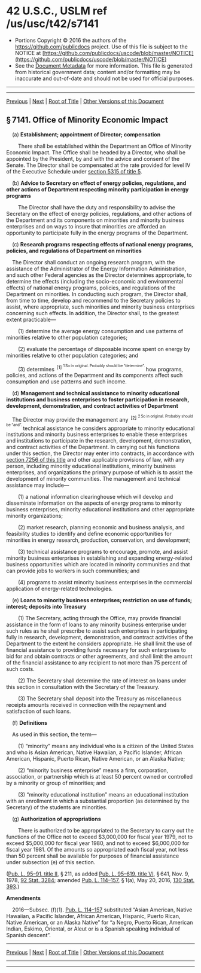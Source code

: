 ---
---

# 42 U.S.C., USLM ref /us/usc/t42/s7141

* Portions Copyright © 2016 the authors of the https://github.com/publicdocs project.
  Use of this file is subject to the NOTICE at [https://github.com/publicdocs/uscode/blob/master/NOTICE](https://github.com/publicdocs/uscode/blob/master/NOTICE)
* See the [Document Metadata](././../../../../..//README.md) for more information.
  This file is generated from historical government data; content and/or formatting may be inaccurate and out-of-date and should not be used for official purposes.

----------
----------

[Previous](./../../../../..//us/usc/t42/ch84/schII/m__us_usc_t42_s7140.md) | [Next](./../../../../..//us/usc/t42/ch84/schII/m__us_usc_t42_s7142.md) | [Root of Title](./../../../../../) | [Other Versions of this Document](https://publicdocs.github.io/go/links?ns=uslm&ref=%2Fus%2Fusc%2Ft42%2Fs7141)

## § 7141. Office of Minority Economic Impact

    (a) __Establishment; appointment of Director; compensation__ 

        There shall be established within the Department an Office of Minority Economic Impact. The Office shall be headed by a Director, who shall be appointed by the President, by and with the advice and consent of the Senate. The Director shall be compensated at the rate provided for level IV of the Executive Schedule under [section 5315 of title 5][/us/usc/t5/s5315].

    (b) __Advice to Secretary on effect of energy policies, regulations, and other actions of Department respecting minority participation in energy programs__ 

        The Director shall have the duty and responsibility to advise the Secretary on the effect of energy policies, regulations, and other actions of the Department and its components on minorities and minority business enterprises and on ways to insure that minorities are afforded an opportunity to participate fully in the energy programs of the Department.

    (c) __Research programs respecting effects of national energy programs, policies, and regulations of Department on minorities__ 

    The Director shall conduct an ongoing research program, with the assistance of the Administrator of the Energy Information Administration, and such other Federal agencies as the Director determines appropriate, to determine the effects (including the socio-economic and environmental effects) of national energy programs, policies, and regulations of the Department on minorities. In conducting such program, the Director shall, from time to time, develop and recommend to the Secretary policies to assist, where appropriate, such minorities and minority business enterprises concerning such effects. In addition, the Director shall, to the greatest extent practicable—

        (1) determine the average energy consumption and use patterns of minorities relative to other population categories;

        (2) evaluate the percentage of disposable income spent on energy by minorities relative to other population categories; and

        (3) determines  <sup>\[1\]</sup>  <sup><sup> 1 So in original. Probably should be “determine”. </sup></sup>  how programs, policies, and actions of the Department and its components affect such consumption and use patterns and such income.

    (d) __Management and technical assistance to minority educational institutions and business enterprises to foster participation in research, development, demonstration, and contract activities of Department__ 

    The Director may provide the management any  <sup>\[2\]</sup>  <sup><sup> 2 So in original. Probably should be “and”. </sup></sup>  technical assistance he considers appropriate to minority educational institutions and minority business enterprises to enable these enterprises and institutions to participate in the research, development, demonstration, and contract activities of the Department. In carrying out his functions under this section, the Director may enter into contracts, in accordance with [section 7256 of this title][/us/usc/t42/s7256] and other applicable provisions of law, with any person, including minority educational institutions, minority business enterprises, and organizations the primary purpose of which is to assist the development of minority communities. The management and technical assistance may include—

        (1) a national information clearinghouse which will develop and disseminate information on the aspects of energy programs to minority business enterprises, minority educational institutions and other appropriate minority organizations;

        (2) market research, planning economic and business analysis, and feasibility studies to identify and define economic opportunities for minorities in energy research, production, conservation, and development;

        (3) technical assistance programs to encourage, promote, and assist minority business enterprises in establishing and expanding energy-related business opportunities which are located in minority communities and that can provide jobs to workers in such communities; and

        (4) programs to assist minority business enterprises in the commercial application of energy-related technologies.

    (e) __Loans to minority business enterprises; restriction on use of funds; interest; deposits into Treasury__ 

        (1) The Secretary, acting through the Office, may provide financial assistance in the form of loans to any minority business enterprise under such rules as he shall prescribe to assist such enterprises in participating fully in research, development, demonstration, and contract activities of the Department to the extent he considers appropriate. He shall limit the use of financial assistance to providing funds necessary for such enterprises to bid for and obtain contracts or other agreements, and shall limit the amount of the financial assistance to any recipient to not more than 75 percent of such costs.

        (2) The Secretary shall determine the rate of interest on loans under this section in consultation with the Secretary of the Treasury.

        (3) The Secretary shall deposit into the Treasury as miscellaneous receipts amounts received in connection with the repayment and satisfaction of such loans.

    (f) __Definitions__ 

    As used in this section, the term—

        (1) “minority” means any individual who is a citizen of the United States and who is Asian American, Native Hawaiian, a Pacific Islander, African American, Hispanic, Puerto Rican, Native American, or an Alaska Native;

        (2) “minority business enterprise” means a firm, corporation, association, or partnership which is at least 50 percent owned or controlled by a minority or group of minorities; and

        (3) “minority educational institution” means an educational institution with an enrollment in which a substantial proportion (as determined by the Secretary) of the students are minorities.

    (g) __Authorization of appropriations__ 

        There is authorized to be appropriated to the Secretary to carry out the functions of the Office not to exceed $3,000,000 for fiscal year 1979, not to exceed $5,000,000 for fiscal year 1980, and not to exceed $6,000,000 for fiscal year 1981. Of the amounts so appropriated each fiscal year, not less than 50 percent shall be available for purposes of financial assistance under subsection (e) of this section.

([Pub. L. 95–91, title II][/us/pl/95/91/tII], § 211, as added [Pub. L. 95–619, title VI][/us/pl/95/619/tVI], § 641, Nov. 9, 1978, [92 Stat. 3284][/us/stat/92/3284]; amended [Pub. L. 114–157][/us/pl/114/157], § 1(a), May 20, 2016, [130 Stat. 393][/us/stat/130/393].)

 __Amendments__ 

    2016—Subsec. (f)(1). [Pub. L. 114–157][/us/pl/114/157] substituted “Asian American, Native Hawaiian, a Pacific Islander, African American, Hispanic, Puerto Rican, Native American, or an Alaska Native” for “a Negro, Puerto Rican, American Indian, Eskimo, Oriental, or Aleut or is a Spanish speaking individual of Spanish descent”.

----------

[Previous](./../../../../..//us/usc/t42/ch84/schII/m__us_usc_t42_s7140.md) | [Next](./../../../../..//us/usc/t42/ch84/schII/m__us_usc_t42_s7142.md) | [Root of Title](./../../../../../) | [Other Versions of this Document](https://publicdocs.github.io/go/links?ns=uslm&ref=%2Fus%2Fusc%2Ft42%2Fs7141)

----------
----------

[/us/usc/t5/s5315]: https://publicdocs.github.io/go/links?ns=uslm&ref=%2Fus%2Fusc%2Ft5%2Fs5315
[/us/usc/t42/s7256]: https://publicdocs.github.io/go/links?ns=uslm&ref=%2Fus%2Fusc%2Ft42%2Fs7256
[/us/pl/95/91/tII]: https://publicdocs.github.io/go/links?ns=uslm&ref=%2Fus%2Fpl%2F95%2F91%2FtII
[/us/pl/95/619/tVI]: https://publicdocs.github.io/go/links?ns=uslm&ref=%2Fus%2Fpl%2F95%2F619%2FtVI
[/us/stat/92/3284]: https://publicdocs.github.io/go/links?ns=uslm&ref=%2Fus%2Fstat%2F92%2F3284
[/us/pl/114/157]: https://publicdocs.github.io/go/links?ns=uslm&ref=%2Fus%2Fpl%2F114%2F157
[/us/stat/130/393]: https://publicdocs.github.io/go/links?ns=uslm&ref=%2Fus%2Fstat%2F130%2F393
[/us/pl/114/157]: https://publicdocs.github.io/go/links?ns=uslm&ref=%2Fus%2Fpl%2F114%2F157


